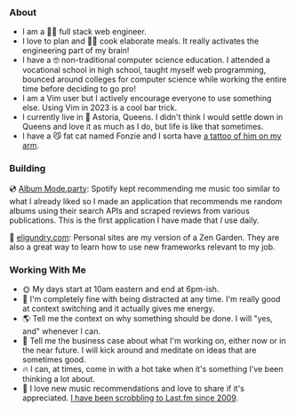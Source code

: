 ### About

* I am a 🧑‍💻 full stack web engineer.
* I love to plan and 👨‍🍳 cook elaborate meals. It really activates the engineering part of my brain!
* I have a 🤓 non-traditional computer science education. I attended a vocational school in high school, taught myself web programming, bounced around colleges for computer science while working the entire time before deciding to go pro!
* I am a Vim user but I actively encourage everyone to use something else. Using Vim in 2023 is a cool bar trick.
* I currently live in 📍 Astoria, Queens. I didn't think I would settle down in Queens and love it as much as I do, but life is like that sometimes.
* I have a 😼 fat cat named Fonzie and I sorta have [a tattoo of him on my arm](https://twitter.com/EliGundry/status/1055933062125703168).

### Building

💿 [Album Mode.party](https://album-mode.party/): Spotify kept recommending me music too similar to what I already liked so
I made an application that recommends me random albums using their search APIs and scraped reviews from various publications.
This is the first application I have made that _I_ use daily.

🥳 [eligundry.com](https://eligundry.com/): Personal sites are my version of a Zen Garden. They are also a great way to learn
how to use new frameworks relevant to my job.

### Working With Me

- 🌞 My days start at 10am eastern and end at 6pm-ish.
- 👋 I'm completely fine with being distracted at any time. I'm really good at context switching and it actually gives me energy.
- 🌎 Tell me the context on why something should be done. I will "yes, and" whenever I can.
- 💼 Tell me the business case about what I'm working on, either now or in the near future. I will kick around and meditate on
  ideas that are sometimes good.
- 🔥 I can, at times, come in with a hot take when it's something I've been thinking a lot about.
- 🎵 I love new music recommendations and love to share if it's appreciated. [I have been scrobbling to Last.fm since 2009](https://www.last.fm/user/eli_pwnd).
